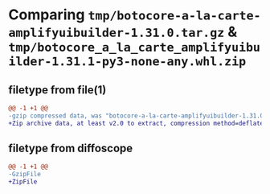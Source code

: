 # Comparing `tmp/botocore-a-la-carte-amplifyuibuilder-1.31.0.tar.gz` & `tmp/botocore_a_la_carte_amplifyuibuilder-1.31.1-py3-none-any.whl.zip`

## filetype from file(1)

```diff
@@ -1 +1 @@
-gzip compressed data, was "botocore-a-la-carte-amplifyuibuilder-1.31.0.tar", last modified: Fri Jul  7 01:43:37 2023, max compression
+Zip archive data, at least v2.0 to extract, compression method=deflate
```

## filetype from diffoscope

```diff
@@ -1 +1 @@
-GzipFile
+ZipFile
```

